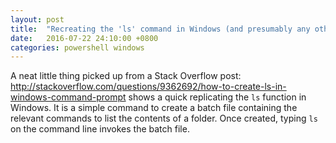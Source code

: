 ```yaml
---
layout: post
title:  "Recreating the 'ls' command in Windows (and presumably any other command you fancy too)"
date:   2016-07-22 24:10:00 +0800
categories: powershell windows
---
```


A neat little thing picked up from a Stack Overflow post: <http://stackoverflow.com/questions/9362692/how-to-create-ls-in-windows-command-prompt> shows a quick replicating the `ls` function in Windows. It is a simple command to create a batch file containing the relevant commands to list the contents of a folder. Once created, typing `ls` on the command line invokes the batch file. 
